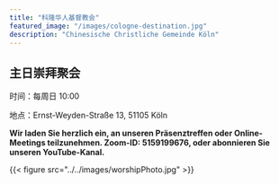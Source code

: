 ```yaml
---
title: "科隆华人基督教会"
featured_image: "/images/cologne-destination.jpg"
description: "Chinesische Christliche Gemeinde Köln"
---
```


## 主日崇拜聚会

时间：每周日 10:00

地点：Ernst-Weyden-Straße 13, 51105 Köln

**Wir laden Sie herzlich ein, an unseren Präsenztreffen oder Online-Meetings teilzunehmen. Zoom-ID: 5159199676, oder abonnieren Sie unseren YouTube-Kanal.**

{{< figure src="../../images/worshipPhoto.jpg" >}}

